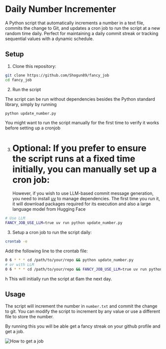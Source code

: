 # Daily Number Incrementer

A Python script that automatically increments a number in a text file, commits the change to Git, and updates a cron job to run the script at a new random time daily. Perfect for maintaining a daily commit streak or tracking sequential values with a dynamic schedule.

## Setup

1. Clone this repository:
    
```bash
git clone https://github.com/Shogun89/fancy_job
cd fancy_job
```

2.  Run the script

The script can be run without dependencies besides the Python standard library,
simply by running

```bash
python update_number.py
```

You might want to run the script manually for the first time to verify it works
before setting up a cronjob

3. # Optional: If you prefer to ensure the script runs at a fixed time initially, you can manually set up a cron job:
   However, if you wish to use LLM-based commit message generation, you need to
   install [uv](https://docs.astral.sh/uv) to manage dependencies.
   The first time you run it, it will download packages required for its execution
   and also a large language model from Hugging Face

```bash
# Use LLM
FANCY_JOB_USE_LLM=true uv run python update_number.py
```

3. Setup a cron job to run the script daily:

```bash
crontab -e
```

Add the following line to the crontab file:

```bash
0 6 * * * cd /path/to/your/repo && python update_number.py
# or with LLM
0 6 * * * cd /path/to/your/repo && FANCY_JOB_USE_LLM=true uv run python update_number.py
```
h
This will initially run the script at 6am the next day.

## Usage

The script will increment the number in `number.txt` and commit the change to git. You can modify the script to increment by any value or use a different file to store the number.

By running this you will be able get a fancy streak on your github profile and get a job.

![How to get a job](get_a_job.jpg)
